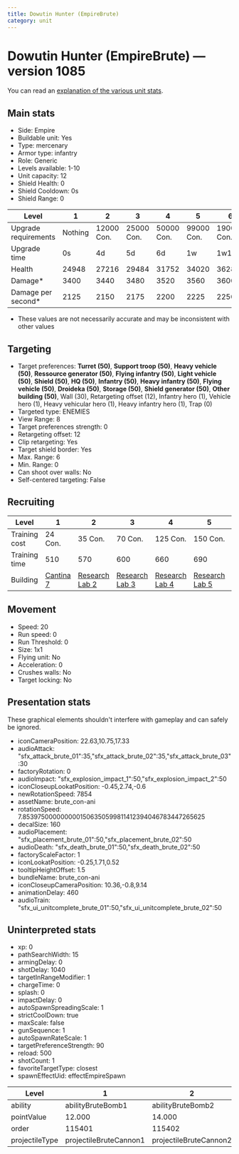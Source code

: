 ```yaml
---
title: Dowutin Hunter (EmpireBrute)
category: unit
---
```


# Dowutin Hunter (EmpireBrute) — version 1085

You can read an [explanation  of the various unit stats](unitexplained.md).

## Main stats

  * Side: Empire
  * Buildable unit: Yes
  * Type: mercenary
  * Armor type: infantry
  * Role: Generic
  * Levels available: 1-10
  * Unit capacity: 12
  * Shield Health: 0
  * Shield Cooldown: 0s
  * Shield Range: 0

|Level               |1      |2         |3         |4         |5         |6          |7          |8          |9          |10         |
|--------------------|-------|----------|----------|----------|----------|-----------|-----------|-----------|-----------|-----------|
|Upgrade requirements|Nothing|12000 Con.|25000 Con.|50000 Con.|99000 Con.|190000 Con.|250000 Con.|270000 Con.|280000 Con.|285000 Con.|
|Upgrade time        |0s     |4d        |5d        |6d        |1w        |1w1d       |1w2d       |1w3d       |1w4d       |1w5d       |
|Health              |24948  |27216     |29484     |31752     |34020     |36288      |38556      |40824      |43092      |45360      |
|Damage*             |3400   |3440      |3480      |3520      |3560      |3600       |3640       |3680       |3720       |3760       |
|Damage per second*  |2125   |2150      |2175      |2200      |2225      |2250       |2275       |2300       |2325       |2350       |

* These values are not necessarily accurate and may be inconsistent with other values

## Targeting

  * Target preferences: **Turret (50)**, **Support troop (50)**, **Heavy vehicle (50)**, **Ressource generator (50)**, **Flying infantry (50)**, **Light vehicle (50)**, **Shield (50)**, **HQ (50)**, **Infantry (50)**, **Heavy infantry (50)**, **Flying vehicle (50)**, **Droideka (50)**, **Storage (50)**, **Shield generator (50)**, **Other building (50)**, Wall (30), Retargeting offset (12), Infantry hero (1), Vehicle hero (1), Heavy vehicular hero (1), Heavy infantry hero (1), Trap (0)
  * Targeted type: ENEMIES
  * View Range: 8
  * Target preferences strength: 0
  * Retargeting offset: 12
  * Clip retargeting: Yes
  * Target shield border: Yes
  * Max. Range: 6
  * Min. Range: 0
  * Can shoot over walls: No
  * Self-centered targeting: False

## Recruiting

|Level        |1                                        |2                                      |3                                      |4                                      |5                                      |6                                      |7                                      |8                                      |9                                      |10                                      |
|-------------|-----------------------------------------|---------------------------------------|---------------------------------------|---------------------------------------|---------------------------------------|---------------------------------------|---------------------------------------|---------------------------------------|---------------------------------------|----------------------------------------|
|Training cost|24 Con.                                  |35 Con.                                |70 Con.                                |125 Con.                               |150 Con.                               |200 Con.                               |275 Con.                               |400 Con.                               |550 Con.                               |900 Con.                                |
|Training time|510                                      |570                                    |600                                    |660                                    |690                                    |750                                    |780                                    |810                                    |870                                    |900                                     |
|Building     |[Cantina 7](empireContrabandCantina.html)|[Research Lab 2](empireOffenseLab.html)|[Research Lab 3](empireOffenseLab.html)|[Research Lab 4](empireOffenseLab.html)|[Research Lab 5](empireOffenseLab.html)|[Research Lab 6](empireOffenseLab.html)|[Research Lab 7](empireOffenseLab.html)|[Research Lab 8](empireOffenseLab.html)|[Research Lab 9](empireOffenseLab.html)|[Research Lab 10](empireOffenseLab.html)|

## Movement

  * Speed: 20
  * Run speed: 0
  * Run Threshold: 0
  * Size: 1x1
  * Flying unit: No
  * Acceleration: 0
  * Crushes walls: No
  * Target locking: No

## Presentation stats

These graphical elements shouldn't interfere with gameplay and can safely be ignored.

  * iconCameraPosition: 22.63,10.75,17.33
  * audioAttack: "sfx_attack_brute_01":35,"sfx_attack_brute_02":35,"sfx_attack_brute_03":30
  * factoryRotation: 0
  * audioImpact: "sfx_explosion_impact_1":50,"sfx_explosion_impact_2":50
  * iconCloseupLookatPosition: -0.45,2.74,-0.6
  * newRotationSpeed: 7854
  * assetName: brute_con-ani
  * rotationSpeed: 7.8539750000000001506350599811412394046783447265625
  * decalSize: 160
  * audioPlacement: "sfx_placement_brute_01":50,"sfx_placement_brute_02":50
  * audioDeath: "sfx_death_brute_01":50,"sfx_death_brute_02":50
  * factoryScaleFactor: 1
  * iconLookatPosition: -0.25,1.71,0.52
  * tooltipHeightOffset: 1.5
  * bundleName: brute_con-ani
  * iconCloseupCameraPosition: 10.36,-0.8,9.14
  * animationDelay: 460
  * audioTrain: "sfx_ui_unitcomplete_brute_01":50,"sfx_ui_unitcomplete_brute_02":50

## Uninterpreted stats

  * xp: 0
  * pathSearchWidth: 15
  * armingDelay: 0
  * shotDelay: 1040
  * targetInRangeModifier: 1
  * chargeTime: 0
  * splash: 0
  * impactDelay: 0
  * autoSpawnSpreadingScale: 1
  * strictCoolDown: true
  * maxScale: false
  * gunSequence: 1
  * autoSpawnRateScale: 1
  * targetPreferenceStrength: 90
  * reload: 500
  * shotCount: 1
  * favoriteTargetType: closest
  * spawnEffectUid: effectEmpireSpawn

|Level         |1                     |2                     |3                     |4                     |5                     |6                     |7                     |8                     |9                     |10                     |
|--------------|----------------------|----------------------|----------------------|----------------------|----------------------|----------------------|----------------------|----------------------|----------------------|-----------------------|
|ability       |abilityBruteBomb1     |abilityBruteBomb2     |abilityBruteBomb3     |abilityBruteBomb4     |abilityBruteBomb5     |abilityBruteBomb6     |abilityBruteBomb7     |abilityBruteBomb8     |abilityBruteBomb9     |abilityBruteBomb10     |
|pointValue    |12.000                |14.000                |17.000                |19.000                |22.000                |24.000                |26.000                |29.000                |31.000                |36.000                 |
|order         |115401                |115402                |115403                |115404                |115405                |115406                |115407                |115408                |115409                |115410                 |
|projectileType|projectileBruteCannon1|projectileBruteCannon2|projectileBruteCannon3|projectileBruteCannon4|projectileBruteCannon5|projectileBruteCannon6|projectileBruteCannon7|projectileBruteCannon8|projectileBruteCannon9|projectileBruteCannon10|


